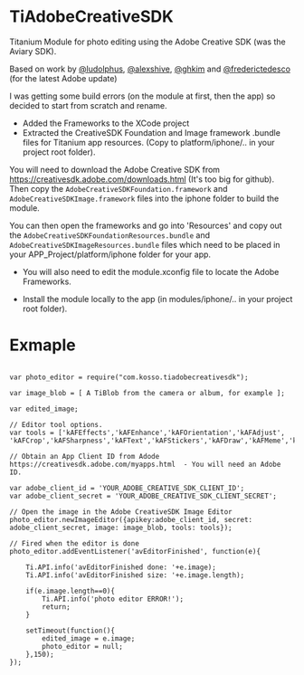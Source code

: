 # TiAdobeCreativeSDK
Titanium Module for photo editing using the Adobe Creative SDK (was the Aviary SDK).

Based on work by [@ludolphus](https://github.com/ludolphus/AviaryModule), [@alexshive](https://github.com/alexshive/AviaryModule), [@ghkim](https://github.com/ghkim/AviaryModule) and [@frederictedesco](https://github.com/frederictedesco/Adobe-Creative-Image-module-for-Titanium) (for the latest Adobe update)

I was getting some build errors (on the module at first, then the app) so decided to start from scratch and rename. 


- Added the Frameworks to the XCode project
- Extracted the CreativeSDK Foundation and Image framework .bundle files for Titanium app resources.  (Copy to platform/iphone/.. in your project root folder).

You will need to download the Adobe Creative SDK from https://creativesdk.adobe.com/downloads.html  (It's too big for github). Then copy the `AdobeCreativeSDKFoundation.framework` and `AdobeCreativeSDKImage.framework` files into the iphone folder to build the module. 

You can then open the frameworks and go into 'Resources' and copy out the `AdobeCreativeSDKFoundationResources.bundle` and `AdobeCreativeSDKImageResources.bundle` files which need to be placed in your APP_Project/platform/iphone folder for your app. 

- You will also need to edit the module.xconfig file to locate the Adobe Frameworks. 

- Install the module locally to the app (in modules/iphone/.. in your project root folder).


# Exmaple

~~~

var photo_editor = require("com.kosso.tiadobecreativesdk");

var image_blob = [ A TiBlob from the camera or album, for example ];

var edited_image;

// Editor tool options.
var tools = ['kAFEffects','kAFEnhance','kAFOrientation','kAFAdjust', 'kAFCrop','kAFSharpness','kAFText','kAFStickers','kAFDraw','kAFMeme','kAFFrames','kAFFocus'];

// Obtain an App Client ID from Adode https://creativesdk.adobe.com/myapps.html  - You will need an Adobe ID. 

var adobe_client_id = 'YOUR_ADOBE_CREATIVE_SDK_CLIENT_ID';
var adobe_client_secret = 'YOUR_ADOBE_CREATIVE_SDK_CLIENT_SECRET';

// Open the image in the Adobe CreativeSDK Image Editor
photo_editor.newImageEditor({apikey:adobe_client_id, secret: adobe_client_secret, image: image_blob, tools: tools});
 
// Fired when the editor is done 
photo_editor.addEventListener('avEditorFinished', function(e){

	Ti.API.info('avEditorFinished done: '+e.image);
	Ti.API.info('avEditorFinished size: '+e.image.length);

	if(e.image.length==0){
		Ti.API.info('photo editor ERROR!');
		return;
	}

	setTimeout(function(){
		edited_image = e.image;
		photo_editor = null;
	},150);		
});

~~~